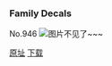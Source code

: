 ### Family Decals
No.946
![图片不见了~~~](https://imgs.xkcd.com/comics/family_decals.png)

[原址](https://xkcd.com//946) [下载](https://imgs.xkcd.com/comics/family_decals.png)

